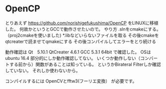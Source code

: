# OpenCP


とりあえず
https://github.com/norishigefukushima/OpenCP
をLINUXに移植した。
何故かというとGCCで動作させたいので。
やり方
.slnをcmakeにする。（proj2cmakeを使いました)
*.libなどいらないファイルを取る
その後cmakeをqtcreaterで読ませてqmakeにする
その後コンパイルしてエラーをとり続ける

動作確認は
Qt　5.10.1
QtCreater 4.6.1
GCC 5.3.1 64bit
で確認した。
OSはubuntu 16.4
部分的にしか動作確認してない。
いくつか動作しない（コンバートする前から）関数があることは知っている。
というかBirateral Filterしか確認していない。
それしか使わないから。

コンパイルするには
OpenCVとfftw3(フーリエ変換）
が必要です。
